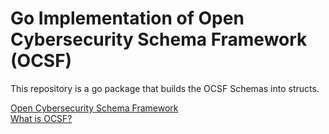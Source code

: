 # Go Implementation of Open Cybersecurity Schema Framework (OCSF)

This repository is a go package that builds the OCSF Schemas into structs.

[Open Cybersecurity Schema Framework](https://github.com/ocsf) <br />
[What is OCSF?](https://github.com/ocsf/ocsf-docs/tree/main/FAQs)
